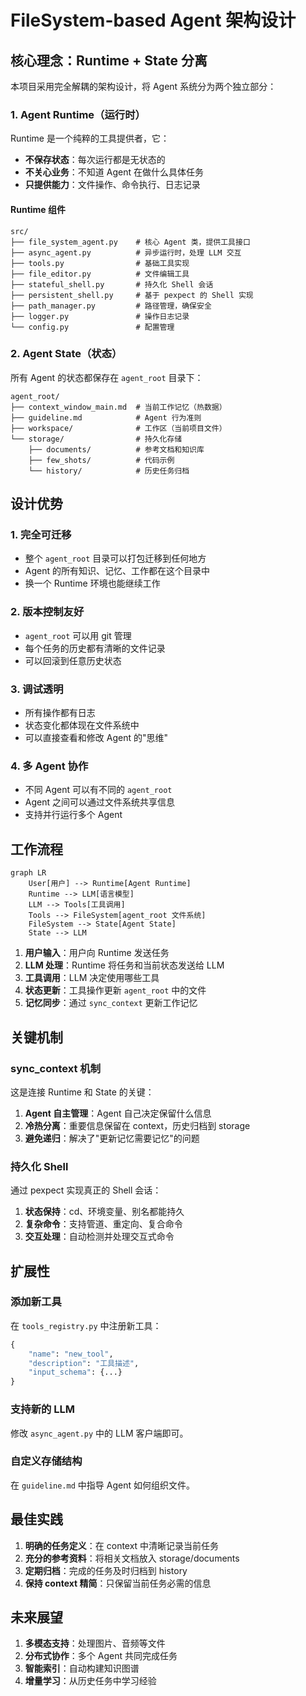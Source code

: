 # FileSystem-based Agent 架构设计

## 核心理念：Runtime + State 分离

本项目采用完全解耦的架构设计，将 Agent 系统分为两个独立部分：

### 1. Agent Runtime（运行时）

Runtime 是一个纯粹的工具提供者，它：
- **不保存状态**：每次运行都是无状态的
- **不关心业务**：不知道 Agent 在做什么具体任务
- **只提供能力**：文件操作、命令执行、日志记录

#### Runtime 组件

```
src/
├── file_system_agent.py    # 核心 Agent 类，提供工具接口
├── async_agent.py          # 异步运行时，处理 LLM 交互
├── tools.py                # 基础工具实现
├── file_editor.py          # 文件编辑工具
├── stateful_shell.py       # 持久化 Shell 会话
├── persistent_shell.py     # 基于 pexpect 的 Shell 实现
├── path_manager.py         # 路径管理，确保安全
├── logger.py               # 操作日志记录
└── config.py               # 配置管理
```

### 2. Agent State（状态）

所有 Agent 的状态都保存在 `agent_root` 目录下：

```
agent_root/
├── context_window_main.md  # 当前工作记忆（热数据）
├── guideline.md            # Agent 行为准则
├── workspace/              # 工作区（当前项目文件）
└── storage/                # 持久化存储
    ├── documents/          # 参考文档和知识库
    ├── few_shots/          # 代码示例
    └── history/            # 历史任务归档
```

## 设计优势

### 1. 完全可迁移

- 整个 `agent_root` 目录可以打包迁移到任何地方
- Agent 的所有知识、记忆、工作都在这个目录中
- 换一个 Runtime 环境也能继续工作

### 2. 版本控制友好

- `agent_root` 可以用 git 管理
- 每个任务的历史都有清晰的文件记录
- 可以回滚到任意历史状态

### 3. 调试透明

- 所有操作都有日志
- 状态变化都体现在文件系统中
- 可以直接查看和修改 Agent 的"思维"

### 4. 多 Agent 协作

- 不同 Agent 可以有不同的 `agent_root`
- Agent 之间可以通过文件系统共享信息
- 支持并行运行多个 Agent

## 工作流程

```mermaid
graph LR
    User[用户] --> Runtime[Agent Runtime]
    Runtime --> LLM[语言模型]
    LLM --> Tools[工具调用]
    Tools --> FileSystem[agent_root 文件系统]
    FileSystem --> State[Agent State]
    State --> LLM
```

1. **用户输入**：用户向 Runtime 发送任务
2. **LLM 处理**：Runtime 将任务和当前状态发送给 LLM
3. **工具调用**：LLM 决定使用哪些工具
4. **状态更新**：工具操作更新 `agent_root` 中的文件
5. **记忆同步**：通过 `sync_context` 更新工作记忆

## 关键机制

### sync_context 机制

这是连接 Runtime 和 State 的关键：

1. **Agent 自主管理**：Agent 自己决定保留什么信息
2. **冷热分离**：重要信息保留在 context，历史归档到 storage
3. **避免递归**：解决了"更新记忆需要记忆"的问题

### 持久化 Shell

通过 pexpect 实现真正的 Shell 会话：

1. **状态保持**：cd、环境变量、别名都能持久
2. **复杂命令**：支持管道、重定向、复合命令
3. **交互处理**：自动检测并处理交互式命令

## 扩展性

### 添加新工具

在 `tools_registry.py` 中注册新工具：

```python
{
    "name": "new_tool",
    "description": "工具描述",
    "input_schema": {...}
}
```

### 支持新的 LLM

修改 `async_agent.py` 中的 LLM 客户端即可。

### 自定义存储结构

在 `guideline.md` 中指导 Agent 如何组织文件。

## 最佳实践

1. **明确的任务定义**：在 context 中清晰记录当前任务
2. **充分的参考资料**：将相关文档放入 storage/documents
3. **定期归档**：完成的任务及时归档到 history
4. **保持 context 精简**：只保留当前任务必需的信息

## 未来展望

1. **多模态支持**：处理图片、音频等文件
2. **分布式协作**：多个 Agent 共同完成任务
3. **智能索引**：自动构建知识图谱
4. **增量学习**：从历史任务中学习经验